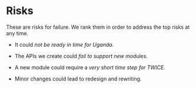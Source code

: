# Risks

These are risks for failure. We rank them in order to address
the top risks at any time.


 - It could *not be ready in time for Uganda.*

 - The APIs we create could *fail to support new modules.*

 - A new module could require a *very short time step for TWICE.*

 - Minor changes could lead to redesign and rewriting.


